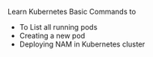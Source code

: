 Learn Kubernetes Basic Commands to 

- To List all running pods
- Creating a new pod
- Deploying NAM in Kubernetes cluster
